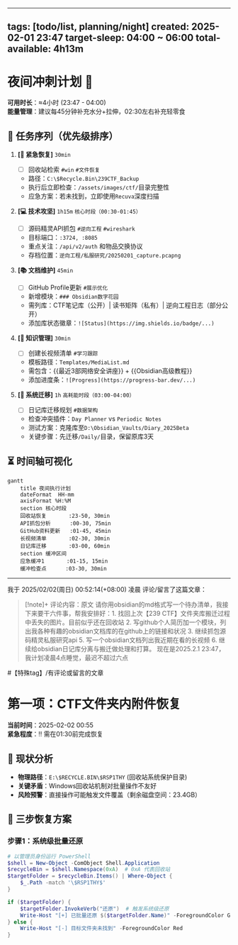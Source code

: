 
---
tags: [todo/list, planning/night]
created: 2025-02-01 23:47
target-sleep: 04:00 ~ 06:00
total-available: 4h13m
---

# 夜间冲刺计划 🌙
**可用时长**：≈4小时 (23:47 - 04:00)  
**能量管理**：建议每45分钟补充水分+拉伸，02:30左右补充轻零食

## 🚀 任务序列（优先级排序）
1. **[🔄 紧急恢复]** `30min`  
   - [ ] 回收站检索 `#win` `#文件恢复`
   - 路径：`C:\$Recycle.Bin\239CTF_Backup`
   - 执行后立即检查：`/assets/images/ctf/`目录完整性
   - 应急方案：若未找到，立即使用`Recuva`深度扫描

2. **[💻 技术攻坚]** `1h15m` `核心时段（00:30-01:45）`  
   - [ ] 源码精灵API抓包 `#逆向工程` `#wireshark`
   - 目标端口：`:3724, :8085`
   - 重点关注：`/api/v2/auth` 和物品交换协议
   - 存档位置：`逆向工程/私服研究/20250201_capture.pcapng`

3. **[📚 文档维护]** `45min`  
   - [ ] GitHub Profile更新 `#展示优化`
   - 新增模块：`### Obsidian数字花园` 
   - 需列库：CTF笔记库（公开）| 读书矩阵（私有）| 逆向工程日志（部分公开）
   - 添加库状态徽章：`![Status](https://img.shields.io/badge/...)`

4. **[🧠 知识管理]** `30min`  
   - [ ] 创建长视频清单 `#学习跟踪`
   - 模板路径：`Templates/MediaList.md`
   - 需包含：{{最近3部网络安全讲座}} + {{Obsidian高级教程}}
   - 添加进度条：`![Progress](https://progress-bar.dev/...)`

5. **[🔧 系统迁移]** `1h` `高耗能时段（03:00-04:00）`  
   - [ ] 日记库迁移规划 `#数据架构`
   - 检查冲突插件：`Day Planner` vs `Periodic Notes`
   - 测试方案：克隆库至`D:\Obsidian_Vaults/Diary_2025Beta`
   - 关键步骤：先迁移`/Daily/`目录，保留原库3天

## ⏳ 时间轴可视化
```mermaid
gantt
    title 夜间执行计划
    dateFormat  HH-mm
    axisFormat %H:%M
    section 核心时段
    回收站恢复       :23-50, 30min
    API抓包分析      :00-30, 75min
    GitHub资料更新   :01-45, 45min
    长视频清单       :02-30, 30min
    日记库迁移       :03-00, 60min
    section 缓冲区间
    应急缓冲1       :01-15, 15min
    缓冲检查点      :03-30, 30min
```




-----
我于 2025/02/02(周日) 00:52:14(+08:00) 凌晨  评论/留言了这篇文章：

>[!note]+ 评论内容：原文
>请你用obsidian的md格式写一个待办清单，我接下来要干六件事，帮我安排好：1. 找回上次【239 CTF】文件夹库搬迁过程中丢失的图片。目前似乎还在回收站 2. 写github个人简历加一个模块，列出我各种有趣的obsidian文档库的在github上的链接和状况 3. 继续抓包源码精灵私服研究api 5. 写一个obsidian文档列出我近期在看的长视频 6. 继续给obsidian日记库分离与搬迁做处理和打算。 现在是2025.2.1 23:47，我计划凌晨4点睡觉，最迟不超过六点

#【特殊tag】/有评论或留言的文章

# 第一项：CTF文件夹内附件恢复

**当前时间**：2025-02-02 00:55  
**紧急程度**：‼️ 需在01:30前完成恢复

## 🚨 现状分析
- **物理路径**：`E:\$RECYCLE.BIN\$RSP1THY` (回收站系统保护目录)
- **关键矛盾**：Windows回收站机制对批量操作不友好
- **风险预警**：直接操作可能触发文件覆盖（剩余磁盘空间：23.4GB）

## 🔑 三步恢复方案
### 步骤1：系统级批量还原

```powershell
# 以管理员身份运行 PowerShell
$shell = New-Object -ComObject Shell.Application
$recycleBin = $shell.Namespace(0xA)  # 0xA 代表回收站
$targetFolder = $recycleBin.Items() | Where-Object { 
    $_.Path -match '\$RSP1THY$' 
}

if ($targetFolder) {
    $targetFolder.InvokeVerb("还原")  # 触发系统级还原
    Write-Host "[+] 已批量还原 $($targetFolder.Name)" -ForegroundColor Green
} else {
    Write-Host "[-] 目标文件夹未找到" -ForegroundColor Red
}